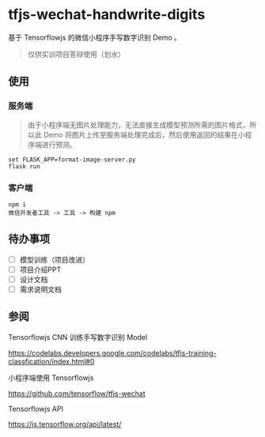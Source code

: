 # tfjs-wechat-handwrite-digits

基于 Tensorflowjs 的微信小程序手写数字识别 Demo 。

> 仅供实训项目答辩使用（划水）

## 使用

### 服务端

>由于小程序端无图片处理能力，无法直接生成模型预测所需的图片格式，所以此 Demo 将图片上传至服务端处理完成后，然后使用返回的结果在小程序端进行预测。

```
set FLASK_APP=format-image-server.py
flask run
```

### 客户端

```
npm i
微信开发者工具 -> 工具 -> 构建 npm
```

## 待办事项

+ [ ] 模型训练（项目改进）
+ [ ] 项目介绍PPT
+ [ ] 设计文档
+ [ ] 需求说明文档

## 参阅

Tensorflowjs CNN 训练手写数字识别 Model

https://codelabs.developers.google.com/codelabs/tfjs-training-classfication/index.html#0

小程序端使用 Tensorflowjs

https://github.com/tensorflow/tfjs-wechat

Tensorflowjs API

https://js.tensorflow.org/api/latest/

